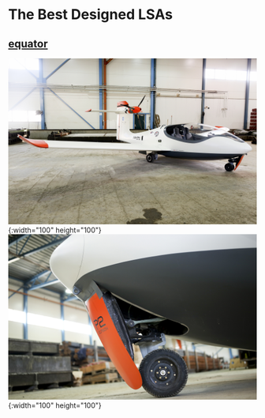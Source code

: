 # The Best Designed LSAs #
## [equator](https://www.equatoraircraft.com/) ##
![equator](./052A4065m.jpg){:width="100" height="100"}
![equator](https://github.com/chaosign/LEAP/blob/master/similar_lsa/052A4205m.jpg){:width="100" height="100"}
